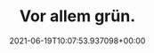 ---
date: '2021-06-19T10:07:53.937098+00:00'
found_at: '2014-12-29'
found_url: http://www.visitwales.de/server.php-show=nav.12264.html
title: Vor allem grün.
---